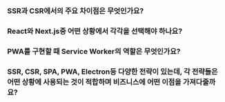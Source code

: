 ### SSR과 CSR에서의 주요 차이점은 무엇인가요?


### React와 Next.js중 어떤 상황에서 각각을 선택해야 하나요?


### PWA를 구현할 때 Service Worker의 역할은 무엇인가요?


### SSR, CSR, SPA, PWA, Electron등 다양한 전략이 있는데, 각 전략들은 어떤 상황에 사용되는 것이 적합하며 비즈니스에 어떤 이점을 가져다줄까요?
